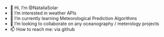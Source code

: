
- 👋 Hi, I’m @NataliaSolar
- 👀 I’m interested in weather APIs
- 🌱 I’m currently learning Meteorological Prediction Algorithms
- 💞️ I’m looking to collaborate on any oceanography / meterology projects
- 📫 How to reach me: via github

<!--
**RomanSolar/RomanSolar** is a ✨ _special_ ✨ repository because its `README.md` (this file) appears on your GitHub profile.
### Hi there 👋
Here are some ideas to get you started:

- 🔭 I’m currently working on ...
- 🌱 I’m currently learning ...
- 👯 I’m looking to collaborate on ...
- 🤔 I’m looking for help with ...
- 💬 Ask me about ...
- 📫 How to reach me: ...
- 😄 Pronouns: ...
- ⚡ Fun fact: ...
-->
